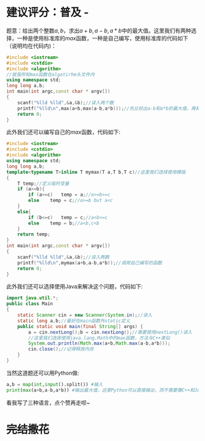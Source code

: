 # 建议评分：普及 - #
题意：给出两个整数$a,b$，求出$a+b,a-b,a*b$中的最大值。这里我们有两种选择，一种是使用标准库的$max$函数，一种是自己编写，使用标准库的代码如下（说明均在代码内)：
```cpp
#include <iostream>
#include <cstdio>
#include <algorithm>
//就我所知max函数在algotirhm头文件内
using namespace std;
long long a,b;
int main(int argc,const char * argv[])
{
    scanf("%lld %lld",&a,&b);//读入两个数
    printf("%lld\n",max(a+b,max(a-b,a*b)));//先比较出a-b和a*b的最大值，再和a+b进行比较
    return 0;
}
```
此外我们还可以编写自己的$max$函数，代码如下:
```cpp
#include <iostream>
#include <cstdio>
#include <algorithm>
using namespace std;
long long a,b;
template<typename T>inline T mymax(T a,T b,T c)//这里我们选择使用模版
{
    T temp;//定义临时变量
    if (a>=b){
        if (a>=c)   temp = a;//a>=b>=c
        else    temp = c;//a>=b but a<c
    }
    else{
        if (b<=c)   temp = c;//a<b<=c
        else    temp = b;//a<b,c<b
    }
    return temp;
}
int main(int argc,const char * argv[])
{
    scanf("%lld %lld",&a,&b);//读入两数
    printf("%lld\n",mymax(a+b,a-b,a*b));//调用自己编写的函数
    return 0;
}
```
此外我们还可以选择使用Java来解决这个问题，代码如下:
```java
import java.util.*;
public class Main 
{
    static Scanner cin = new Scanner(System.in);//读入
    static long a,b;//最好在main函数外static定义
    public static void main(final String[] args) {
        a = cin.nextLong();b = cin.nextLong();//需要使用nextLong()读入
        //这里我们选择使用java.lang.Math中的max函数，方法与C++类似
        System.out.println(Math.max(a+b,Math.max(a-b,a*b)));
        cin.close();//记得释放内存
    }
}
```
当然这道题还可以用Python做:
```python
a,b = map(int,input().split()) #输入
print(max(a+b,a-b,a*b)) #输出最大值，这里Python可以直接输出，而不需要像C++和Java一样。
```
看我写了三种语言，点个赞再走呗~
# ~~完结撒花~~ #
